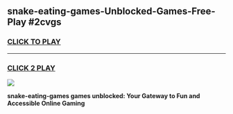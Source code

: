 
## snake-eating-games-Unblocked-Games-Free-Play #2cvgs
<h3>
<a href="https://us.freeplayer.one?title=snake-eating-games&ref=9M">CLICK TO PLAY</a></h3>
<hr>

<h3>
<a href="https://us.freeplayer.one?title=snake-eating-games&ref=9M">CLICK 2 PLAY</a>
  
</h3>

<a href="https://us.freeplayer.one?title=snake-eating-games&ref=9M"><img src="https://clearcache.store/games.png"></a>


**snake-eating-games games unblocked: Your Gateway to Fun and Accessible Online Gaming**
